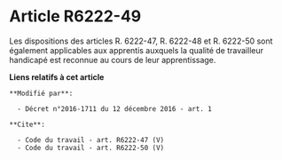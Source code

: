 # Article R6222-49

Les dispositions des articles R. 6222-47, R. 6222-48 et R. 6222-50 sont également applicables aux apprentis auxquels la
qualité de travailleur handicapé est reconnue au cours de leur apprentissage.

**Liens relatifs à cet article**

	**Modifié par**:

	  - Décret n°2016-1711 du 12 décembre 2016 - art. 1

	**Cite**:

	  - Code du travail - art. R6222-47 (V)
	  - Code du travail - art. R6222-50 (V)
